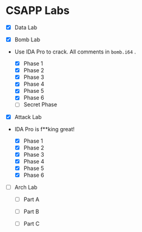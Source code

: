 # CSAPP Labs

- [x] Data Lab


- [x] Bomb Lab

- Use IDA Pro to crack. All comments in `bomb.i64` .

  - [x] Phase 1
  - [x] Phase 2
  - [x] Phase 3
  - [x] Phase 4
  - [x] Phase 5
  - [x] Phase 6
  - [ ] Secret Phase

- [x] Attack Lab

- IDA Pro is f**king great!

  - [x] Phase 1
  - [x] Phase 2
  - [x] Phase 3
  - [x] Phase 4
  - [x] Phase 5
  - [x] Phase 6

- [ ] Arch Lab

  - [ ] Part A
  - [ ] Part B
  - [ ] Part C

